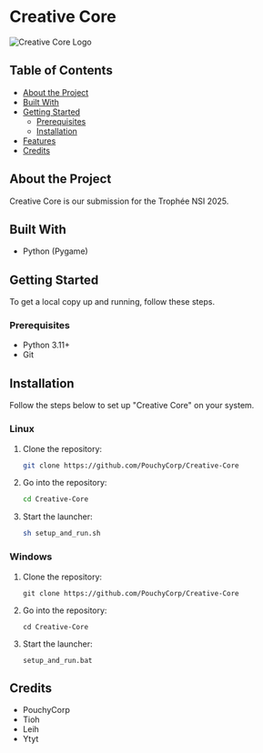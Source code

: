 # Creative Core

![Creative Core Logo](link-to-logo.png)

## Table of Contents
- [About the Project](#about-the-project)
- [Built With](#built-with)
- [Getting Started](#getting-started)
  - [Prerequisites](#prerequisites)
  - [Installation](#installation)
- [Features](#features)
- [Credits](#credits)

## About the Project

Creative Core is our submission for the Trophée NSI 2025.

## Built With
- Python (Pygame)

## Getting Started

To get a local copy up and running, follow these steps.

### Prerequisites
- Python 3.11+
- Git

## Installation

Follow the steps below to set up "Creative Core" on your system.

### Linux
1. Clone the repository:
   ```bash
   git clone https://github.com/PouchyCorp/Creative-Core
   
2. Go into the repository:
   ```bash
   cd Creative-Core

3. Start the launcher:
   ```bash
   sh setup_and_run.sh

### Windows
1. Clone the repository:
   ```shell
   git clone https://github.com/PouchyCorp/Creative-Core
   
2. Go into the repository:
   ```shell
   cd Creative-Core

3. Start the launcher:
   ```shell
   setup_and_run.bat

## Credits
- PouchyCorp
- Tioh
- Leih
- Ytyt
